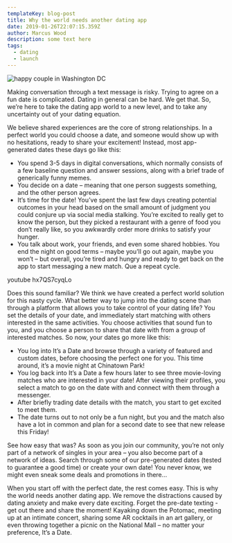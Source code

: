 ```yaml
---
templateKey: blog-post
title: Why the world needs another dating app
date: 2019-01-26T22:07:15.359Z
author: Marcus Wood
description: some text here
tags:
  - dating
  - launch
---
```

![happy couple in Washington DC](/img/hero2-1-.jpg)

Making conversation through a text message is risky. Trying to agree on a fun date is complicated. Dating in general can be hard. We get that. So, we’re here to take the dating app world to a new level, and to take any uncertainty out of your dating equation. 

We believe shared experiences are the core of strong relationships. In a perfect world you could choose a date, and someone would show up with no hesitations, ready to share your excitement! Instead, most app-generated dates these days go like this: 

* You spend 3-5 days in digital conversations, which normally consists of a few baseline question and answer sessions, along with a brief trade of generically funny memes. 
* You decide on a date – meaning that one person suggests something, and the other person agrees. 
* It’s time for the date! You’ve spent the last few days creating potential outcomes in your head based on the small amount of judgment you could conjure up via social media stalking. You’re excited to really get to know the person, but they picked a restaurant with a genre of food you don’t really like, so you awkwardly order more drinks to satisfy your hunger. 
* You talk about work, your friends, and even some shared hobbies. You end the night on good terms – maybe you’ll go out again, maybe you won’t – but overall, you’re tired and hungry and ready to get back on the app to start messaging a new match. Que a repeat cycle. 

youtube hx7QS7cyqLo

Does this sound familiar? We think we have created a perfect world solution for this nasty cycle. What better way to jump into the dating scene than through a platform that allows you to take control of your dating life? You set the details of your date, and immediately start matching with others interested in the same activities. You choose activities that sound fun to you, and you choose a person to share that date with from a group of interested matches.  So now, your dates go more like this:

* You log into It’s a Date and browse through a variety of featured and custom dates, before choosing the perfect one for you. This time around, it’s a movie night at Chinatown Park!
* You log back into It’s a Date a few hours later to see three movie-loving matches who are interested in your date! After viewing their profiles, you select a match to go on the date with and connect with them through a messenger.
* After briefly trading date details with the match, you start to get excited to meet them.
* The date turns out to not only be a fun night, but you and the match also have a lot in common and plan for a second date to see that new release this Friday! 

See how easy that was? As soon as you join our community, you’re not only part of a network of singles in your area – you also become part of a network of ideas. Search through some of our pre-generated dates (tested to guarantee a good time) or create your own date! You never know, we might even sneak some deals and promotions in there…

When you start off with the perfect date, the rest comes easy. This is why the world needs another dating app. We remove the distractions caused by dating anxiety and make every date exciting. Forget the pre-date texting - get out there and share the moment! Kayaking down the Potomac, meeting up at an intimate concert, sharing some AR cocktails in an art gallery, or even throwing together a picnic on the National Mall – no matter your preference, It’s a Date.
